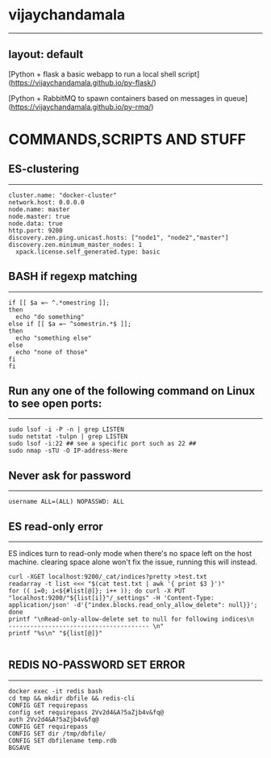 # vijaychandamala
---
layout: default
---

[Python + flask a basic webapp to run a local shell script] (https://vijaychandamala.github.io/py-flask/)

[Python + RabbitMQ to spawn containers based on messages in queue] (https://vijaychandamala.github.io/py-rmq/)


# COMMANDS,SCRIPTS AND STUFF

## ES-clustering
-----------------
```
cluster.name: "docker-cluster"
network.host: 0.0.0.0
node.name: master
node.master: true
node.data: true
http.port: 9200
discovery.zen.ping.unicast.hosts: ["node1", "node2","master"]
discovery.zen.minimum_master_nodes: 1
  xpack.license.self_generated.type: basic
```
  
  
## BASH if regexp matching
-------------------------

```
if [[ $a =~ ^.*omestring ]]; 
then   
  echo "do something" 
else if [[ $a =~ ^somestrin.*$ ]]; 
then   
  echo "something else" 
else   
  echo "none of those" 
fi 
fi  
```

## Run any one of the following command on Linux to see open ports:
-----------------------------------------------------------------
  
```
sudo lsof -i -P -n | grep LISTEN
sudo netstat -tulpn | grep LISTEN
sudo lsof -i:22 ## see a specific port such as 22 ##
sudo nmap -sTU -O IP-address-Here
```  
  
## Never ask for password
------------------------
  
```
username ALL=(ALL) NOPASSWD: ALL
 ``` 

## ES read-only error
--------------------
  
ES indices turn to read-only mode when there's no space left on the host machine.
clearing space alone won't fix the issue, running this will instead.
  
```
curl -XGET localhost:9200/_cat/indices?pretty >test.txt
readarray -t list <<< "$(cat test.txt | awk '{ print $3 }')"
for (( i=0; i<${#list[@]}; i++ )); do curl -X PUT "localhost:9200/"${list[i]}"/_settings" -H 'Content-Type: application/json' -d'{"index.blocks.read_only_allow_delete": null}}'; done
printf "\nRead-only-allow-delete set to null for following indices\n  --------------------------------------- \n"
printf "%s\n" "${list[@]}"
  
```
  
## REDIS NO-PASSWORD SET ERROR
-----------------------------
  
```
docker exec -it redis bash
cd tmp && mkdir dbfile && redis-cli
CONFIG GET requirepass
config set requirepass 2Vv2d4&A?5aZjb4v&fq@
auth 2Vv2d4&A?5aZjb4v&fq@
CONFIG GET requirepass
CONFIG SET dir /tmp/dbfile/
CONFIG SET dbfilename temp.rdb
BGSAVE  
```
